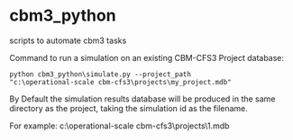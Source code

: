 # cbm3_python
scripts to automate cbm3 tasks

Command to run a simulation on an existing CBM-CFS3 Project database:

<code>python cbm3_python\simulate.py --project_path "c:\operational-scale cbm-cfs3\projects\my_project.mdb"</code>

By Default the simulation results database will be produced in the same directory as the project, taking the simulation id as the filename.

For example: c:\operational-scale cbm-cfs3\projects\1.mdb

